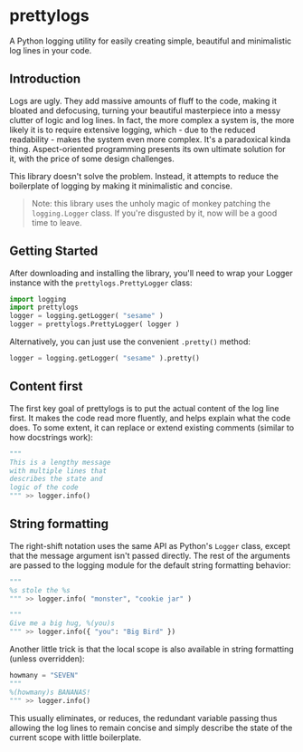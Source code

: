 prettylogs
==========
A Python logging utility for easily creating simple, beautiful and minimalistic 
log lines in your code.

Introduction
---------------
Logs are ugly. They add massive amounts of fluff to the code, making it bloated 
and defocusing, turning your beautiful masterpiece into a messy clutter of logic 
and log lines. In fact, the more complex a system is, the more likely it is to 
require extensive logging, which - due to the reduced readability - makes the 
system even more complex. It's a paradoxical kinda thing. Aspect-oriented 
programming presents its own ultimate solution for it, with the price of some 
design challenges.

This library doesn't solve the problem. Instead, it attempts to reduce the 
boilerplate of logging by making it minimalistic and concise.

> Note: this library uses the unholy magic of monkey patching the 
`logging.Logger` class. If you're disgusted by it, now will be a good time to
leave.

Getting Started
--------------------
After downloading and installing the library, you'll need to wrap your Logger 
instance with the `prettylogs.PrettyLogger` class:
```python
import logging
import prettylogs
logger = logging.getLogger( "sesame" )
logger = prettylogs.PrettyLogger( logger )
```

Alternatively, you can just use the convenient `.pretty()` method: 
```python
logger = logging.getLogger( "sesame" ).pretty()
```

Content first
----------------
The first key goal of prettylogs is to put the actual content of the log line 
first. It makes the code read more fluently, and helps explain what the code 
does. To some extent, it can replace or extend existing comments (similar to how docstrings work):

```python
"""
This is a lengthy message
with multiple lines that
describes the state and 
logic of the code
""" >> logger.info()
```

String formatting
-----------------
The right-shift notation uses the same API as Python's `Logger` class, except 
that the message argument isn't passed directly. The rest of the arguments are 
passed to the logging module for the default string formatting behavior:

```python
"""
%s stole the %s
""" >> logger.info( "monster", "cookie jar" )

"""
Give me a big hug, %(you)s
""" >> logger.info({ "you": "Big Bird" })
```

Another little trick is that the local scope is also available in string 
formatting (unless overridden):

```python
howmany = "SEVEN"
"""
%(howmany)s BANANAS!
""" >> logger.info()
```

This usually eliminates, or reduces, the redundant variable passing thus allowing the log lines to remain concise and simply describe the state of the current scope with little boilerplate.
